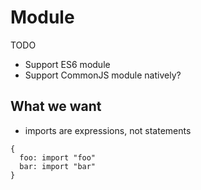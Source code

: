 # Module

TODO

* Support ES6 module
* Support CommonJS module natively?

## What we want

* imports are expressions, not statements

```
{
  foo: import "foo"
  bar: import "bar"
}
```
